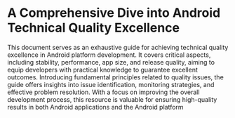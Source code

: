 #  A Comprehensive Dive into Android Technical Quality Excellence
This document serves as an exhaustive guide for achieving technical quality excellence in Android platform development. It covers critical aspects, including stability, performance, app size, and release quality, aiming to equip developers with practical knowledge to guarantee excellent outcomes. Introducing fundamental principles related to quality issues, the guide offers insights into issue identification, monitoring strategies, and effective problem resolution. With a focus on improving the overall development process, this resource is valuable for ensuring high-quality results in both Android applications and the Android platform
